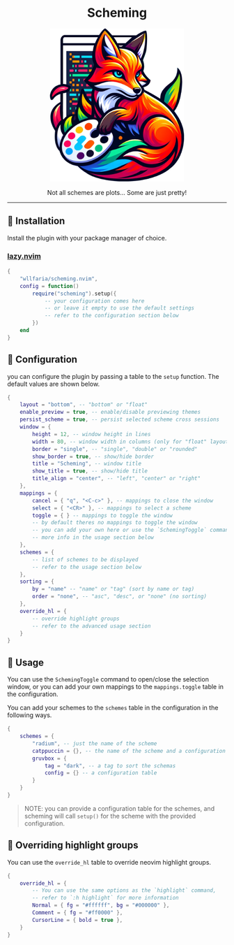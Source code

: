 <div align="center">

<h1>Scheming</h1>

<img src="./.github/logo.png" alt="Scheming Logo" height="350px">

<p>Not all schemes are plots... Some are just pretty!</p>

</div>

---

## 󰏔 Installation
Install the plugin with your package manager of choice.

### [lazy.nvim](https://github.com/folke/lazy.nvim)
```lua
{ 
    "wllfaria/scheming.nvim",
    config = function()
        require("scheming").setup({
            -- your configuration comes here
            -- or leave it empty to use the default settings
            -- refer to the configuration section below
        })
    end
}
```

##  Configuration
you can configure the plugin by passing a table to the `setup` function. 
The default values are shown below.

```lua
{
    layout = "bottom", -- "bottom" or "float"
    enable_preview = true, -- enable/disable previewing themes
    persist_scheme = true, -- persist selected scheme cross sessions
    window = {
        height = 12, -- window height in lines
        width = 80, -- window width in columns (only for "float" layout)
        border = "single", -- "single", "double" or "rounded"
        show_border = true, -- show/hide border
        title = "Scheming", -- window title
        show_title = true, -- show/hide title
        title_align = "center", -- "left", "center" or "right"
    },
    mappings = {
        cancel = { "q", "<C-c>" }, -- mappings to close the window
        select = { "<CR>" }, -- mappings to select a scheme
        toggle = { } -- mappings to toggle the window
        -- by default theres no mappings to toggle the window
        -- you can add your own here or use the `SchemingToggle` command
        -- more info in the usage section below
    },
    schemes = {
        -- list of schemes to be displayed
        -- refer to the usage section below
    },
    sorting = {
        by = "name" -- "name" or "tag" (sort by name or tag)
        order = "none", -- "asc", "desc", or "none" (no sorting)
    },
    override_hl = {
        -- override highlight groups
        -- refer to the advanced usage section
    }
}
```

##  Usage

You can use the `SchemingToggle` command to open/close the selection window,
or you can add your own mappings to the `mappings.toggle` table in the 
configuration.

You can add your schemes to the `schemes` table in the configuration in the
following ways.

```lua
{
    schemes = {
        "radium", -- just the name of the scheme
        catppuccin = {}, -- the name of the scheme and a configuration table
        gruvbox = {
            tag = "dark", -- a tag to sort the schemas
            config = {} -- a configuration table
        }
    }
}
```

> NOTE: you can provide a configuration table for the schemes, and scheming
will call `setup()` for the scheme with the provided configuration.

##  Overriding highlight groups
You can use the `override_hl` table to override neovim highlight groups.

```lua
{
    override_hl = {
        -- You can use the same options as the `highlight` command,
        -- refer to `:h highlight` for more information
        Normal = { fg = "#ffffff", bg = "#000000" },
        Comment = { fg = "#ff0000" },
        CursorLine = { bold = true },
    }
}
```
